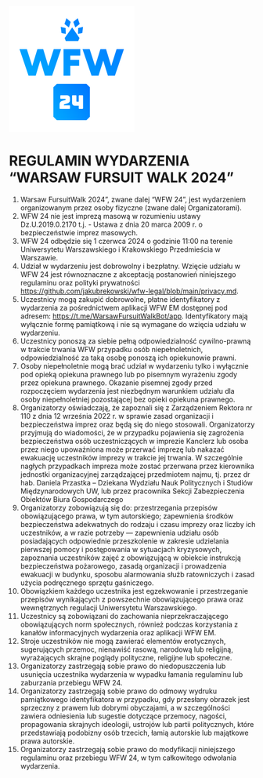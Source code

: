 <img src="./src/wfw_logo_blue.png" width="256">

# REGULAMIN WYDARZENIA “WARSAW FURSUIT WALK 2024”

1. Warsaw FursuitWalk 2024”, zwane dalej “WFW 24”, jest wydarzeniem organizowanym przez osoby fizyczne (zwane dalej Organizatorami).
2. WFW 24 nie jest imprezą masową w rozumieniu ustawy Dz.U.2019.0.2170 t.j. - Ustawa z dnia 20 marca 2009 r. o bezpieczeństwie imprez masowych.
3. WFW 24 odbędzie się 1 czerwca 2024 o godzinie 11:00 na terenie Uniwersytetu Warszawskiego i Krakowskiego Przedmieścia w Warszawie.
4. Udział w wydarzeniu jest dobrowolny i bezpłatny. Wzięcie udziału w WFW 24 jest równoznaczne z akceptacją postanowień niniejszego regulaminu oraz polityki prywatności https://github.com/jakubrekowski/wfw-legal/blob/main/privacy.md.
5. Uczestnicy mogą zakupić dobrowolne, płatne identyfikatory z wydarzenia za pośrednictwem aplikacji WFW EM dostępnej pod adresem: https://t.me/WarsawFursuitWalkBot/app. Identyfikatory mają wyłącznie formę pamiątkową i nie są wymagane do wzięcia udziału w wydarzeniu.
6. Uczestnicy ponoszą za siebie pełną odpowiedzialność cywilno-prawną w trakcie trwania WFW przypadku osób niepełnoletnich, odpowiedzialność za taką osobę ponoszą ich opiekunowie prawni.
7. Osoby niepełnoletnie mogą brać udział w wydarzeniu tylko i wyłącznie pod opieką opiekuna prawnego lub po pisemnym wyrażeniu zgody przez opiekuna prawnego. Okazanie pisemnej zgody przed rozpoczęciem wydarzenia jest niezbędnym warunkiem udziału dla osoby niepełnoletniej pozostającej bez opieki opiekuna prawnego.
8. Organizatorzy oświadczają, że zapoznali się z Zarządzeniem Rektora nr 110 z dnia 12 września 2022 r. w sprawie zasad organizacji i bezpieczeństwa imprez oraz będą się do niego stosowali. Organizatorzy przyjmują do wiadomości, że w przypadku pojawienia się zagrożenia bezpieczeństwa osób uczestniczących w imprezie Kanclerz lub osoba przez niego upoważniona może przerwać imprezę lub nakazać ewakuację uczestników imprezy w trakcie jej trwania. W szczególnie nagłych przypadkach impreza może zostać przerwana przez kierownika jednostki organizacyjnej zarządzającej przedmiotem najmu, tj. przez dr hab. Daniela Przastka – Dziekana Wydziału Nauk Politycznych i Studiów Międzynarodowych UW, lub przez pracownika Sekcji Zabezpieczenia Obiektów Biura Gospodarczego
9. Organizatorzy zobowiązują się do: przestrzegania przepisów obowiązującego prawa, w tym autorskiego; zapewnienia środków bezpieczeństwa adekwatnych do rodzaju i czasu imprezy oraz liczby ich uczestników, a w razie potrzeby — zapewnienia udziału osób posiadających odpowiednie przeszkolenie w zakresie udzielania pierwszej pomocy i postępowania w sytuacjach kryzysowych, zapoznania uczestników zajęć z obowiązującą w obiekcie instrukcją bezpieczeństwa pożarowego, zasadą organizacji i prowadzenia ewakuacji w budynku, sposobu alarmowania służb ratowniczych i zasad użycia podręcznego sprzętu gaśniczego.
10. Obowiązkiem każdego uczestnika jest egzekwowanie i przestrzeganie przepisów wynikających z powszechnie obowiązującego prawa oraz wewnętrznych regulacji Uniwersytetu Warszawskiego.
11. Uczestnicy są zobowiązani do zachowania nieprzekraczającego obowiązujących norm społecznych, również podczas korzystania z kanałów informacyjnych wydarzenia oraz aplikacji WFW EM.
12. Stroje uczestników nie mogą zawierać elementów erotycznych, sugerujących przemoc, nienawiść rasową, narodową lub religijną, wyrażających skrajne poglądy polityczne, religijne lub społeczne.
13. Organizatorzy zastrzegają sobie prawo do niedopuszczenia lub usunięcia uczestnika wydarzenia w wypadku łamania regulaminu lub zaburzania przebiegu WFW 24.
14. Organizatorzy zastrzegają sobie prawo do odmowy wydruku pamiątkowego identyfikatora w przypadku, gdy przesłany obrazek jest sprzeczny z prawem lub dobrymi obyczajami, a w szczególności zawiera odniesienia lub sugestie dotyczące przemocy, nagości, propagowania skrajnych ideologii, ustrojów lub partii politycznych, które przedstawiają podobizny osób trzecich, łamią autorskie lub majątkowe prawa autorskie.
15. Organizatorzy zastrzegają sobie prawo do modyfikacji niniejszego regulaminu oraz przebiegu WFW 24, w tym całkowitego odwołania wydarzenia.
